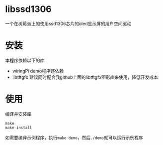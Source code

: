 # libssd1306
一个在树莓派上的使用ssd1306芯片的oled显示屏的用户空间驱动

# 安装
本程序依赖以下的库
* wiringPi
demo程序还依赖
* libtftgfx
建议同时配合我github上面的libtftgfx图形库来使用，降低开发成本

# 使用
编译并安装库
```
make
make install
```
如需要编译示例程序，执行``make demo``，然后``./demo``就可以运行示例程序

